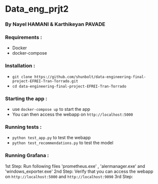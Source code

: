 # Data_eng_prjt2
### By Nayel HAMANI & Karthikeyan PAVADE

### Requirements :
- Docker 
- docker-compose


### Installation :
- `git clone https://github.com/shunbolt/data-engineering-final-project-EFREI-Tran-Torrado.git`
- `cd data-engineering-final-project-EFREI-Tran-Torrado`

### Starting the app :
- use `docker-compose up` to start the app 
- You can then access the webapp on `http://localhost:5000`

### Running tests  :
- `python test_app.py` to test the webapp
- `python test_recommendations.py` to test the model 

### Running Grafana :
1st Step: Run following files 'prometheus.exe' , 'alermanager.exe' and 'windows_exporter.exe'
2nd Step: Verify that you can access the webapp on `http://localhost:5000` and `http://localhost:9090`
3rd Step:
